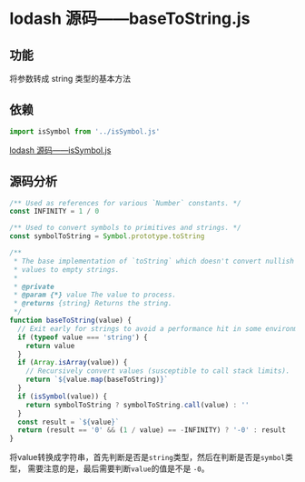 # lodash 源码——baseToString.js

## 功能

将参数转成 string 类型的基本方法

## 依赖

```js
import isSymbol from '../isSymbol.js'
```


[lodash 源码——isSymbol.js](../isSymbol.md)


## 源码分析

```js
/** Used as references for various `Number` constants. */
const INFINITY = 1 / 0

/** Used to convert symbols to primitives and strings. */
const symbolToString = Symbol.prototype.toString

/**
 * The base implementation of `toString` which doesn't convert nullish
 * values to empty strings.
 *
 * @private
 * @param {*} value The value to process.
 * @returns {string} Returns the string.
 */
function baseToString(value) {
  // Exit early for strings to avoid a performance hit in some environments.
  if (typeof value === 'string') {
    return value
  }
  if (Array.isArray(value)) {
    // Recursively convert values (susceptible to call stack limits).
    return `${value.map(baseToString)}`
  }
  if (isSymbol(value)) {
    return symbolToString ? symbolToString.call(value) : ''
  }
  const result = `${value}`
  return (result == '0' && (1 / value) == -INFINITY) ? '-0' : result
}
```
将value转换成字符串，首先判断是否是`string`类型，然后在判断是否是`symbol`类型，
需要注意的是，最后需要判断`value`的值是不是 `-0`。



